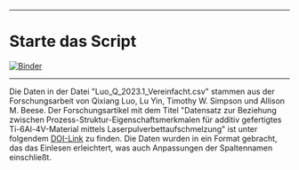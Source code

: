 ___
# Starte das Script
[![Binder](https://mybinder.org/badge_logo.svg)](https://mybinder.org/v2/gh/RHaeml/MM_ML_L1/main)
___
Die Daten in der Datei "Luo_Q_2023.1_Vereinfacht.csv" stammen aus der Forschungsarbeit von Qixiang Luo, Lu Yin, Timothy W. Simpson und Allison M. Beese. Der Forschungsartikel mit dem Titel "Datensatz zur Beziehung zwischen Prozess-Struktur-Eigenschaftsmerkmalen für additiv gefertigtes Ti-6Al-4V-Material mittels Laserpulverbettaufschmelzung" ist unter folgendem [DOI-Link](https://doi.org/10.1016/j.dib.2023.108911) zu finden. Die Daten wurden in ein Format gebracht, das das Einlesen erleichtert, was auch Anpassungen der Spaltennamen einschließt.
